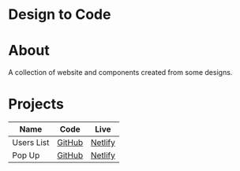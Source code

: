 # Design to Code

# About

A collection of website and components created from some designs.

# Projects

| Name       | Code                   | Live                                                                |
| ---------- | ---------------------- | ------------------------------------------------------------------- |
| Users List | [GitHub](./users-list) | [Netlify](https://design-to-code-salahuddin.netlify.app/users-list) |
| Pop Up     | [GitHub](./pop-up)     | [Netlify](https://design-to-code-salahuddin.netlify.app/pop-up)     |
